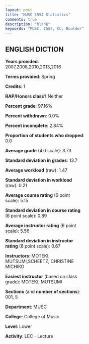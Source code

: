 ```yaml
---
layout: post
title: "MUSC 1554 Statistics"
comments: true
description: "blank"
keywords: "MUSC, 1554, CU, Boulder"
--- 
```

<head>
<script src="https://ajax.googleapis.com/ajax/libs/jquery/2.1.3/jquery.min.js"></script>
<script src="https://dl.dropboxusercontent.com/s/pc42nxpaw1ea4o9/highcharts.js?dl=0"></script>
<!-- <script src="../assets/js/highcharts.js"></script> -->
<style type="text/css">@font-face {
	font-family: "Bebas Neue";
	src: url(https://www.filehosting.org/file/details/544349/BebasNeue%20Regular.otf) format("opentype");
	}
	h1.Bebas { 
		font-family: "Bebas Neue", Verdana, Tahoma;
	}
</style>
</head>
<body>
	<div id="container" style="float: right; width: 45%; height: 88%; margin-left: 2.5%; margin-right: 2.5%;"></div>
	<script language="JavaScript">
		$(document).ready(function() {
		var chart = {type: 'column'};
		var title = {text: 'Grade Distribution'};
		var xAxis = {categories: ['A','B','C','D','F'],crosshair: true};
		var yAxis = {min: 0,title: {text: 'Percentage'}};
		var tooltip = {headerFormat: '<center><b><span style="font-size:20px">{point.key}</span></b></center>',
		               pointFormat: '<td style="padding:0"><b>{point.y:.1f}%</b></td>',
		               footerFormat: '</table>',shared: true,useHTML: true};
		var plotOptions = {column: {pointPadding: 0.0,borderWidth: 0}};  
		var credits = {enabled: false};var series= [{name: 'Percent',data: [80.95,15.87,1.59,0.0,1.59,]}];
		var json = {};
		json.chart = chart;
		json.title = title;
		json.tooltip = tooltip;
		json.xAxis = xAxis;
		json.yAxis = yAxis;  
		json.series = series;
		json.plotOptions = plotOptions;  
		json.credits = credits;
		$('#container').highcharts(json);
	});
	</script>
</body>
			   
## ENGLISH DICTION

**Years provided**: 2007,2008,2010,2013,2016

**Terms provided**: Spring

**Credits**: 1

**RAP/Honors class?** Neither

**Percent grade**: 97.16%

**Percent withdrawn**: 0.0%

**Percent incomplete**: 2.84%

**Proportion of students who dropped**: 0.0

**Average grade** (4.0 scale): 3.73

**Standard deviation in grades**: 13.7

**Average workload** (raw): 1.47

**Standard deviation in workload** (raw): 0.21

**Average course rating** (6 point scale): 5.15

**Standard deviation in course rating** (6 point scale): 0.89

**Average instructor rating** (6 point scale): 5.56

**Standard deviation in instructor rating** (6 point scale): 0.67

**Instructors**: MOTEKI, MUTSUMI,SCHEETZ, CHRISTINE MICHIKO

**Easiest instructor** (based on class grade): MOTEKI, MUTSUMI

**Sections** (and **number of sections**): 001, 5

**Department**: MUSC

**College**: College of Music

**Level**: Lower

**Activity**: LEC - Lecture